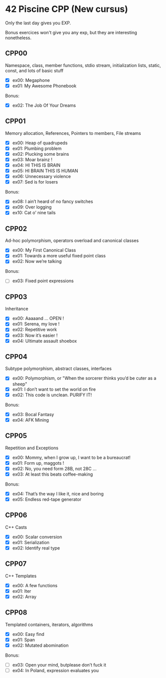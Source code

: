 # 42 Piscine CPP (New cursus)

Only the last day gives you EXP.

Bonus exercices won't give you any exp, but they are
interesting nonetheless.

## CPP00

Namespace, class, member functions,
stdio stream, initialization lists, static,
const, and lots of basic stuff

- [x] ex00: Megaphone
- [x] ex01: My Awesome Phonebook

Bonus:

- [x] ex02: The Job Of Your Dreams

## CPP01

Memory allocation, References, Pointers to members,
File streams

- [x] ex00: Heap of quadrupeds
- [x] ex01: Plumbing problem
- [x] ex02: Plucking some brains
- [x] ex03: Moar brainz !
- [x] ex04: HI THIS IS BRAIN
- [x] ex05: HI BRAIN THIS IS HUMAN
- [x] ex06: Unnecessary violence
- [x] ex07: Sed is for losers

Bonus:

- [x] ex08: I ain’t heard of no fancy switches
- [x] ex09: Over logging
- [x] ex10: Cat o’ nine tails

## CPP02

Ad-hoc polymorphism, operators overload and
canonical classes

- [x] ex00: My First Canonical Class
- [x] ex01: Towards a more useful fixed point class
- [x] ex02: Now we’re talking

Bonus:

- [ ] ex03: Fixed point expressions

## CPP03

Inheritance

- [x] ex00: Aaaaand ... OPEN !
- [x] ex01: Serena, my love !
- [x] ex02: Repetitive work
- [x] ex03: Now it’s easier !
- [x] ex04: Ultimate assault shoebox

## CPP04

Subtype polymorphism, abstract classes, interfaces

- [x] ex00: Polymorphism, or
	"When the sorcerer thinks you’d be cuter as a sheep"
- [x] ex01: I don’t want to set the world on fire
- [x] ex02: This code is unclean. PURIFY IT!

Bonus:

- [x] ex03: Bocal Fantasy
- [x] ex04: AFK Mining

## CPP05

Repetition and Exceptions

- [x] ex00: Mommy, when I grow up, I want to be a bureaucrat!
- [x] ex01: Form up, maggots !
- [x] ex02: No, you need form 28B, not 28C ...
- [x] ex03: At least this beats coffee-making

Bonus:

- [x] ex04: That’s the way I like it, nice and boring
- [x] ex05: Endless red-tape generator

## CPP06

C++ Casts

- [x] ex00: Scalar conversion
- [x] ex01: Serialization
- [x] ex02: Identify real type

## CPP07

C++ Templates

- [x] ex00: A few functions
- [x] ex01: Iter
- [x] ex02: Array

## CPP08

Templated containers, iterators, algorithms

- [x] ex00: Easy find
- [x] ex01: Span
- [x] ex02: Mutated abomination

Bonus:

- [ ] ex03: Open your mind, butplease don’t fuck it
- [ ] ex04: In Poland, expression evaluates you
